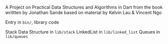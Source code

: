 A Project on Practical Data Structures and Algorithms in Dart from the book writtten by Jonathan Sande based on material by Kelvin Lau & Vincent Ngo

Entry in `bin/`, library code

Stack Data Structure in `lib/stack`
LinkedList in `lib/linked_list`
Queues in `lib/queues`